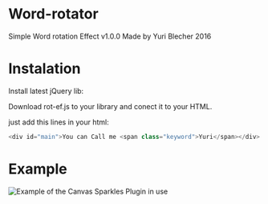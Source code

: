 # Word-rotator
Simple Word rotation Effect v1.0.0 Made by Yuri Blecher 2016

# Instalation
Install latest jQuery lib:

Download rot-ef.js to your library and conect it to your HTML.

just add this lines in your html:
```js
<div id="main">You can Call me <span class="keyword">Yuri</span></div>
```

# Example
![Example of the Canvas Sparkles Plugin in use](http://i.imgur.com/vdMmJcV.gif?1 "Text Rotation by Yuri Blecher")
